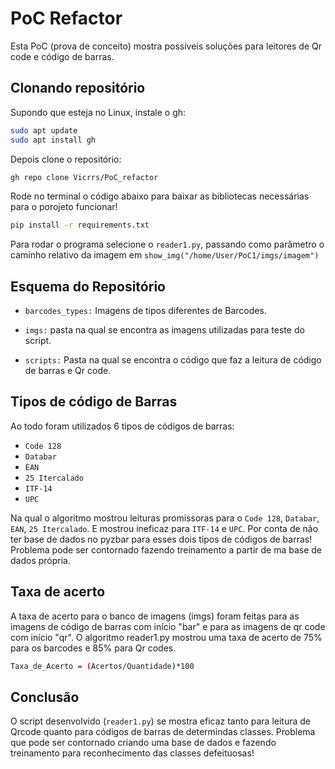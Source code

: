 # PoC Refactor
Esta PoC (prova de conceito) mostra possiveis soluções para leitores de Qr code e código de barras.
## Clonando repositório
Supondo que esteja no Linux, instale o gh:

```bash
sudo apt update
sudo apt install gh
```

Depois clone o repositório:


```bash
gh repo clone Vicrrs/PoC_refactor
```
Rode no terminal o código abaixo para baixar as bibliotecas necessárias para o porojeto funcionar!

```bash
pip install -r requirements.txt
```

Para rodar o programa selecione o `reader1.py`, passando como parâmetro o caminho relativo da imagem em `show_img("/home/User/PoC1/imgs/imagem")`

## Esquema do Repositório

* `barcodes_types:` Imagens de tipos diferentes de Barcodes.

* `imgs:` pasta na qual se encontra as imagens utilizadas para teste do script.

* `scripts:` Pasta na qual se encontra o código que faz a leitura de código de barras e Qr code.

## Tipos de código de Barras
Ao todo foram utilizados 6 tipos de códigos de barras:

* `Code 128`
* `Databar`
* `EAN`
* `25 Itercalado`
* `ITF-14`
* `UPC`

Na qual o algoritmo mostrou leituras promissoras para o `Code 128`,  `Databar`,  `EAN`,  `25 Itercalado`. E mostrou ineficaz para `ITF-14`  e  `UPC`. Por conta de não ter base de dados no pyzbar para esses dois tipos de códigos de barras! Problema pode ser contornado fazendo treinamento a partir de ma base de dados própria.

## Taxa de acerto

A taxa de acerto para o banco de imagens (imgs) foram feitas para as imagens de código de barras com início "bar" e para as imagens de qr code com início "qr". O algoritmo reader1.py mostrou uma taxa de acerto de 75% para os barcodes e 85% para Qr codes.

```bash
Taxa_de_Acerto = (Acertos/Quantidade)*100
```
## Conclusão

O script desenvolvido (`reader1.py`) se mostra eficaz tanto para leitura de Qrcode quanto para códigos de barras de determindas classes. Problema que pode ser contornado criando uma base de dados e fazendo treinamento para reconhecimento das classes defeituosas!
